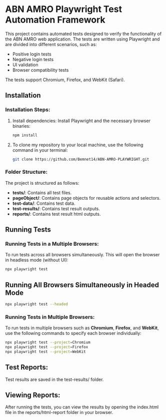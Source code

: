 # ABN AMRO Playwright Test Automation Framework

This project contains automated tests designed to verify the functionality of the ABN AMRO web application. The tests are written using Playwright and are divided into different scenarios, such as:

- Positive login tests
- Negative login tests
- UI validation
- Browser compatibility tests

The tests support Chromium, Firefox, and WebKit (Safari).

## Installation

### Installation Steps:

1. Install dependencies: Install Playwright and the necessary browser binaries:

    ```bash
    npm install
    ```
2. To clone my repository to your local machine, use the following command in your terminal:    

    ```bash
    git clone https://github.com/Bemnet14/ABN-AMRO-PLAYWRIGHT.git
    ```

### Folder Structure:

The project is structured as follows:

- **tests/**: Contains all test files.
- **pageObject/**: Contains page objects for reusable actions and selectors.
- **test-data/**: Contains test data.
- **test-results/**: Contains test result outputs.
- **reports/**: Contains test result html outputs.

## Running Tests

### Running Tests in a Multiple Browsers:

To run tests across all browsers simultaneously. This will open the browser in headless mode (without UI):

```bash
npx playwright test
```

## Running All Browsers Simultaneously in Headed Mode

```bash
npx playwright test --headed
```


### Running Tests in Multiple Browsers:

To run tests in multiple browsers such as **Chromium**, **Firefox**, and **WebKit**, use the following commands to specify each browser individually:

```bash
npx playwright test --project=Chromium
npx playwright test --project=Firefox
npx playwright test --project=WebKit
```

## Test Reports:

Test results are saved in the test-results/ folder. 

## Viewing Reports:

After running the tests, you can view the results by opening the index.html file in the reports/html-report folder in your browser.
